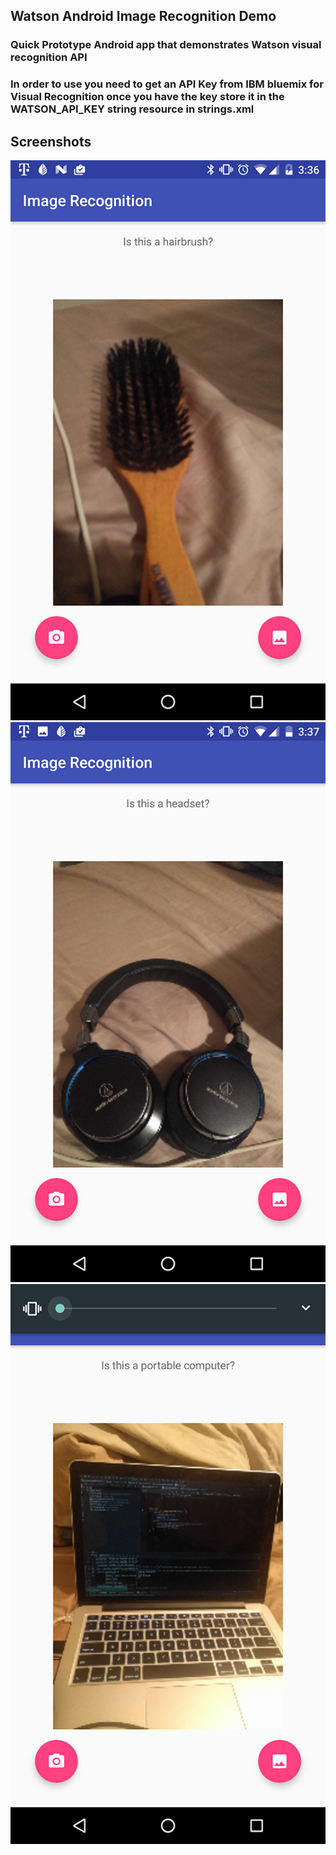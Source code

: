 ## Watson Android Image Recognition Demo
### Quick Prototype Android app that demonstrates Watson visual recognition API
### In order to use you need to get an API Key from IBM bluemix for Visual Recognition once you have the key store it in the WATSON_API_KEY string resource in strings.xml
## Screenshots
![alt text](https://github.com/FMurry/WatsonWhatsThisImage/blob/master/screenshots/Screenshot_20170310-033618.png "Hair Brush ")
![alt text](https://github.com/FMurry/WatsonWhatsThisImage/blob/master/screenshots/Screenshot_20170310-033732.png "Headphones")
![alt text](https://github.com/FMurry/WatsonWhatsThisImage/blob/master/screenshots/Screenshot_20170310-033813.png "Laptop")

